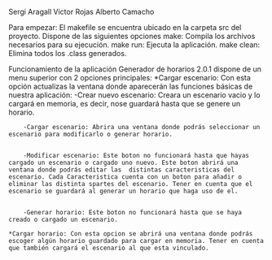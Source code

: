 Sergi Aragall
Victor Rojas
Alberto Camacho

Para empezar:
El makefile se encuentra ubicado en la carpeta src del proyecto. Dispone de las siguientes opciones
    make: Compila los archivos necesarios para su ejecución.
    make run: Ejecuta la aplicación.
    make clean: Elimina todos los .class generados. 

Funcionamiento de la aplicación
Generador de horarios 2.0.1 dispone de un menu superior con 2 opciones principales:
    *Cargar escenario: Con esta opción actualizas la ventana donde aparecerán las funciones básicas de nuestra aplicación:
        -Crear nuevo escenario: Creara un escenario vacio y lo cargará en memoria, es decir, nose guardará hasta que se genere un horario.


        -Cargar escenario: Abrira una ventana donde podrás seleccionar un escenario para modificarlo o generar horario.


        -Modificar escenario: Este boton no funcionará hasta que hayas cargado un escenario o cargado uno nuevo. Este boton abrirá una ventana donde podrás editar las  distintas caracteristicas del escenario. Cada Caracteristica cuenta con un boton para añadir o eliminar las distinta spartes del escenario. Tener en cuenta que el escenario se guardará al generar un horario que haga uso de el.


        -Generar horario: Este boton no funcionará hasta que se haya creado o cargado un escenario.
    
    *Cargar horario: Con esta opcion se abrirá una ventana donde podrás escoger algún horario guardado para cargar en memoria. Tener en cuenta que también cargará el escenario al que esta vinculado.
